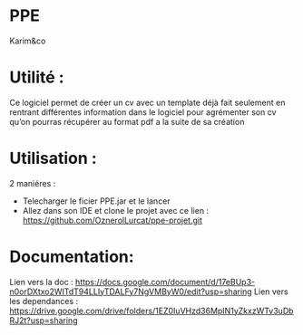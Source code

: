 # PPE
Karim&amp;co

# Utilité :

Ce logiciel permet de créer un cv avec un template déjà fait seulement en rentrant différentes information dans le logiciel pour agrémenter son cv qu’on pourras récupérer au format pdf a la suite de sa création 

# Utilisation :
2 maniéres :
- Telecharger le ficier PPE.jar et le lancer
- Allez dans son IDE et clone le projet avec ce lien : https://github.com/OznerolLurcat/ppe-projet.git

# Documentation:

Lien vers la doc : https://docs.google.com/document/d/17eBUp3-n0orDXtxo2WITdT94LLIyTDALFy7NgVMByW0/edit?usp=sharing
Lien vers les dependances : https://drive.google.com/drive/folders/1EZ0IuVHzd36MpIN1yZkxzWTv3uDbRJ2t?usp=sharing
